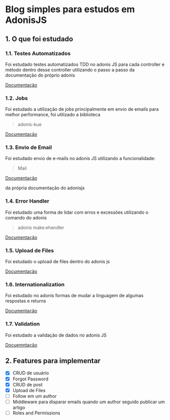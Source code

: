 # Blog simples para estudos em AdonisJS

## 1. O que foi estudado

### 1.1. Testes Automatizados

Foi estudado testes automatizados TDD no adonis JS para cada controller e método dentro desse controller utilizando o passo a passo da documentação do próprio adonis

[Documentação](https://adonisjs.com/docs/4.1/testing)

### 1.2. Jobs

Foi estudado a utilização de jobs principalmente em envio de emails para melhor performance, foi utilizado a biblioteca

> adonis-kue

[Documentação](https://github.com/nrempel/adonis-kue)

### 1.3. Envio de Email

Foi estudado envio de e-mails no adonis JS utilizando a funcionalidade:

> Mail

[Documentação](https://adonisjs.com/docs/4.1/mail)

da própria documentação do adonisjs

### 1.4. Error Handler

Foi estudado uma forma de lidar com erros e excessões utilizando o comando do adonis

> adonis make:ehandler

[Documentação](https://adonisjs.com/docs/4.1/exceptions)

### 1.5. Upload de Files

Foi estudado o upload de files dentro do adonis js

[Documentação](https://adonisjs.com/docs/4.1/file-uploads)

### 1.6. Internationalization

Foi estudado no adonis formas de mudar a linguagem de algumas respostas e returns

[Documentação](https://adonisjs.com/docs/4.1/internationalization)

### 1.7. Validation

Foi estudado a validação de dados no adonis JS

[Docuemntação](https://adonisjs.com/docs/4.1/validator)

## 2. Features para implementar

- [x] CRUD de usuário
- [x] Forgot Password
- [x] CRUD de post
- [x] Upload de Files
- [ ] Follow em um author
- [ ] Middleware para disparar emails quando um author seguido publicar um artigo
- [ ] Roles and Permissions
